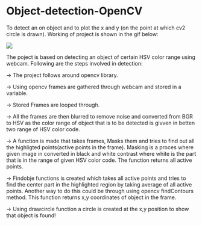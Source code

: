 # Object-detection-OpenCV
To detect an on object and to plot the x and y (on the point at which cv2 circle is drawn).
Working of project is shown in the gif below:

![](detection.gif)

The poject is based on detecting an object of certain  HSV color range using webcam. Following are the steps involved in detection:

-> The project follows around opencv library.

-> Using opencv frames are gathered through webcam and stored in a variable.

-> Stored Frames are looped through.

-> All the frames are then blurred to remove noise and converted from BGR to HSV as the color range of object that is to be detected
   is givven in betten two range of HSV color code.

-> A function is made that takes frames, Masks them and tries to find out all the highligted points(active points in the frame).
   Masking is a proces where given image in converted in black and white contrast where white is the part that  is in the range of given HSV color code. The function returns all active points.

-> Findobje functions is created which takes all active points and tries to find the center part in the highlighted region by taking
   average of all active points. Another way to do this could be through using opencv findContours method. This function returns x,y coordinates of object in the frame.
   
-> Using drawcircle function a circle is created at the x,y position to show that object is found!

